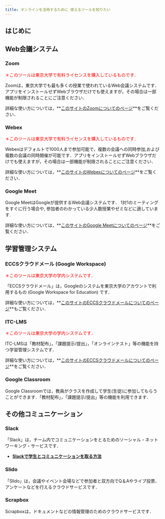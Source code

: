 ```yaml
---
title: オンラインを活用するために 使えるツールを知りたい
---
```


## はじめに

## Web会議システム

### Zoom

<p style="color:red"> ＊このツールは東京大学で有料ライセンスを購入しているものです．</p>

Zoomは，東京大学でも最も多くの授業で使われているWeb会議システムです．アプリをインストールせずWebブラウザだけでも使えますが，その場合は一部機能が制限されることにご注意ください．

詳細な使い方については，**[このサイトのZoomについてのページ](/zoom/)**をご覧ください．

### Webex
<p style="color:red"> ＊このツールは東京大学で有料ライセンスを購入しているものです．</p>

Webexはデフォルトで1000人まで参加可能で，複数の会議への同時参加,および複数の会議の同時開催が可能です．アプリをインストールせずWebブラウザだけでも使えますが，その場合は一部機能が制限されることにご注意ください．

詳細な使い方については，**[このサイトのWebexについてのページ](/webex/)**をご覧ください．

### Google Meet

Google MeetはGoogleが提供するWeb会議システムです．  1対1のミーティングをすぐに行う場合や, 参加者のわかっている少人数授業やゼミなどに適しています.

詳細な使い方については，**[このサイトのGoogle Meetについてのページ](/meet/)**をご覧ください．

## 学習管理システム

### ECCSクラウドメール (Google Workspace)

<p style="color:red"> ＊このツールは東京大学の学内システムです．</p>

「ECCSクラウドメール」は，Googleのシステムを東京大学のアカウントで利用するもの (Google Workspace for Education) です．

詳細な使い方については，**[このサイトのECCSクラウドメールについてのページ](/eccs_cloud_email)**もご覧ください．

### ITC-LMS

<p style="color:red"> ＊このツールは東京大学の学内システムです．</p>

ITC-LMSは「教材配布」，「課題提示/提出」，「オンラインテスト」等の機能を持つ学習管理システムです．

詳細な使い方については，**[このサイトのECCSクラウドメールについてのページ](/eccs_cloud_email)**をご覧ください．

### Google Classroom

Google Classroomでは，教員がクラスを作成して学生(生徒)に参加してもらうことができます．「教材配布」，「課題提示/提出」等の機能を利用できます．

## その他コミュニケーション

### Slack

「Slack」は，チーム内でコミュニケーションをとるためのソーシャル・ネットワーキング・サービスです．

- **[Slackで学生とコミュニケーションを取る方法](/articles/slack-communication)**

### Slido

「Slido」は，会議やイベント会場などで参加者と双方向でQ＆Aやライブ投票、アンケートなどを行えるクラウドサービスです．

### Scrapbox

Scrapboxは，ドキュメントなどの情報管理のためのクラウドサービスです．
